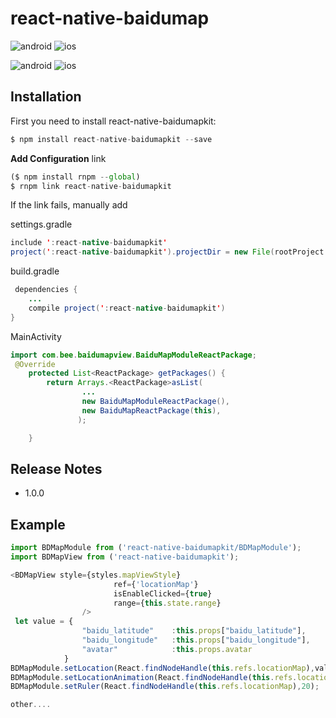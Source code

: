 # react-native-baidumap


![android](https://github.com/honaf/react-native-baidumap/raw/master/android_map.png) 
![ios](https://github.com/honaf/react-native-baidumap/raw/master/ios_map.png) 

![android](https://github.com/honaf/react-native-baidumap/raw/master/android_map2.png)
![ios](https://github.com/honaf/react-native-baidumap/raw/master/ios_map2.png)


## Installation

First you need to install react-native-baidumapkit:

```javascript
$ npm install react-native-baidumapkit --save
```

**Add Configuration**
link
```javascript 
($ npm install rnpm --global)
$ rnpm link react-native-baidumapkit
```

If the link fails, manually add

settings.gradle
```java
include ':react-native-baidumapkit'
project(':react-native-baidumapkit').projectDir = new File(rootProject.projectDir, '../node_modules/react-native-baidumapkit/android')
```
build.gradle
```java
 dependencies {
    ...
    compile project(':react-native-baidumapkit')
}
```
MainActivity
```java
import com.bee.baidumapview.BaiduMapModuleReactPackage;
 @Override
    protected List<ReactPackage> getPackages() {
        return Arrays.<ReactPackage>asList(
                ...
                new BaiduMapModuleReactPackage(),
                new BaiduMapReactPackage(this),
               );

    }
```

## Release Notes

 * 1.0.0

## Example

```js
import BDMapModule from ('react-native-baidumapkit/BDMapModule');
import BDMapView from ('react-native-baidumapkit');

<BDMapView style={styles.mapViewStyle}
                       ref={'locationMap'}
                       isEnableClicked={true}
                       range={this.state.range}
                />
 let value = {
                "baidu_latitude"    :this.props["baidu_latitude"],
                "baidu_longitude"   :this.props["baidu_longitude"],
                "avatar"            :this.props.avatar
            }
BDMapModule.setLocation(React.findNodeHandle(this.refs.locationMap),value);
BDMapModule.setLocationAnimation(React.findNodeHandle(this.refs.locationMap),value);
BDMapModule.setRuler(React.findNodeHandle(this.refs.locationMap),20);         

other....
```


